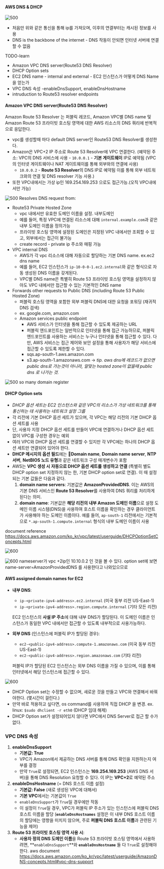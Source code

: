 #### AWS DNS & DHCP
![500](Pasted%20image%2020241110203009.png)
- 처음만 위와 같은 통신을 통해 ip를 가져오며, 이후의 연결부터는 캐시된 정보를 사용
- DNS is the backbone of the internet - DNS 작동이 안되면 인터넷 서버에 연결할 수 없음

TODO-learn
- Amazon VPC DNS server(Route53 DNS Resolver)
- DHCP Option sets
- EC2 DNS name - internal and external - EC2 인스턴스가 어떻게 DNS Name을 얻는가
- VPC DNS 속성 -enableDnsSupport, enableDnsHostname
- intruduction to Route53 resolver endpoints

#### Amazon VPC DNS server(Route53 DNS Resolver)
Amazon Route 53 Resolver 는 
퍼블릭 레코드, Amazon VPC별 DNS name 및 Amazon Route 53 프라이빗 호스팅 영역에 대한 AWS 리소스의 DNS 쿼리에 반복적으로 응답한다.

 - vpc를 생성할때 마다 default DNS server인 Route53 DNS Resolver를 생성한다.
 - Amazon은 VPC+2 IP 주소로 Route 53 Resolver에 VPC 연결한다. 
   (예약된 주소: VPC의 DNS 서비스에 사용
	   - `10.0.0.1` - **기본 게이트웨이** IP로 예약됨 
	     (VPC의 인터넷 게이트웨이나 NAT 게이트웨이를 통해 외부와의 연결에 사용)
	- `10.0.0.2` - **Route 53 Resolver**의 DNS IP로 예약됨
	  이를 통해 외부 네트워크와의 연결 및 DNS resolver 기능 사용.) 
 - 또한 VPC내에서는 가상 ip인 169.254.169.253 으로도 접근가능.(오직 VPC내에서만 가능)


![500](Pasted%20image%2020241110221740.png)
Resolves DNS request from:
- Route53 Private Hosted Zone 
	- vpc 내에서만 유효한 도메인 이름을 설정. 내부도메인
	- 예를 들어, 특정 VPC에 연결된 리소스에 대해 `internal.example.com`과 같은 내부 도메인 이름을 정의가능
	- 프라이빗 호스팅 영역에 설정된 도메인은 지정된 VPC 내에서만 조회할 수 있고, 외부에서는 접근이 불가능
	- create record - private ip 주소와 매핑 가능
- VPC internal DNS 
	- AWS가 각 vpc 리소스에 대해 자동으로 할당하는 기본 DNS name. ex.ec2 dns name
	- 예를 들어, EC2 인스턴스가 `ip-10-0-0-1.ec2.internal`와 같은 형식으로 자동 생성된 DNS 이름을 갖게된다.
	- VPC별 DNS name은 특별히 Route 53 프라이빗 호스팅 영역을 설정하지 않아도 VPC 내에서만 접근할 수 있는 기본적인 DNS name
- Forwards other requests to Public DNS (including Route 53 Public Hosted Zone)
	- 퍼블릭 호스팅 영역을 포함한 외부 퍼블릭 DNS에 대한 요청을 포워딩 (재귀적 DNS 검색)
	- ex. google.com, amazon.com
	- Amazon services public endpoint
		- AWS 서비스가 인터넷을 통해 접근할 수 있도록 제공하는 URL
		- 퍼블릭 엔드포인트는 일반적으로 인터넷을 통해 접근 가능하므로, 퍼블릭 엔드포인트를 사용하는 서비스는 누구나 인터넷을 통해 접근할 수 있다. 
		  다만, AWS 서비스는 접근 제어와 보안 설정을 통해 사용자가 해당 서비스에 접근할 수 있도록 제한할 수 있다.
		- sqs.ap-south-1.aws.amazon.com
		- s3.ap-south-1.amazonaws.com
		-> *tip. aws dns에 레코드가 없으면 public dns로 가는것이 아니라, 알맞는 hosted zone이 없을때 public dns 로 나가는 것.*

![500](Pasted%20image%2020241110222700.png)
so many domain register

#### DHCP Option sets
- *DHCP 옵션 세트는 EC2 인스턴스와 같은 VPC의 리소스가 가상 네트워크를 통해 통신하는 데 사용하는 네트워크 설정 그룹*
- 각 리전에 기본 DHCP 옵션 세트가 있으며, 각 VPC는 해당 리전의 기본 DHCP 옵션 세트를 사용
- 단, 사용자 지정 DHCP 옵션 세트를 만들어 VPC에 연결하거나 DHCP 옵션 세트 없이 VPC를 구성한 경우는 예외
- 여러 VPC와 DHCP 옵션 세트를 연결할 수 있지만 각 VPC에는 하나의 DHCP 옵션 세트만 연결되어 있어야 한다.
- **DHCP 메시지의 옵션 필드**에는 **Domain name**, **Domain name server**, **NTP 서버**, **NetBIOS 노드 유형**과 같은 네트워크 구성 매개변수가 포함
- AWS는 **VPC 생성 시 자동으로 DHCP 옵션 세트를 생성하고 연결** (특별히 별도 DHCP option set 지정하지 않는 한, 기본 DHCP option set로 연결). 이 때 설정되는 기본 값들은 다음과 같다.
    1. **domain name servers**: 기본값은 **AmazonProvidedDNS**. 
       이는 AWS의 기본 DNS 서비스인 **Route 53 Resolver**를 사용하여 DNS 쿼리를 처리하게 된다는 의미.
    2. **domain name**: 기본값은 **해당 리전의 내부 Amazon 도메인 이름**으로 설정 
       도메인 이름 시스템(DNS)을 사용하여 호스트 이름을 확인하는 경우 클라이언트가 사용해야 하는 도메인 이름이다.
       예를 들어, `ap-south-1` 리전에서는 기본적으로 `*.ap-south-1.compute.internal` 형식의 내부 도메인 이름이 사용
       
document reference
https://docs.aws.amazon.com/ko_kr/vpc/latest/userguide/DHCPOptionSetConcepts.html

![600](Pasted%20image%2020241110224734.png)

![600](Pasted%20image%2020241110224842.png)
nameserver가 vpc +2ip인 10.10.0.2 인 것을 볼 수 있다.
option set에 보면 name-server=AmazonProvidedDNS 를 사용한다고 나와있으므로

#### AWS assigned domain names for EC2
- **내부 DNS**:
    
    - `ip-<private-ipv4-address>.ec2.internal` (미국 동부 리전 US-East-1)
    - `ip-<private-ipv4-address>.region.compute.internal` (기타 모든 리전)

    EC2 인스턴스의 **사설 IP 주소**에 대해 내부 DNS가 할당된다. 
    이 도메인 이름은 인스턴스가 동일한 VPC 내에서만 접근할 수 있도록 내부적으로 사용가능하다.
    
- **외부 DNS** (인스턴스에 퍼블릭 IP가 할당된 경우):
    - `ec2-<public-ipv4-address>.compute-1.amazonaws.com` (미국 동부 리전 US-East-1)
    - `ec2-<public-ipv4-address>.region.amazonaws.com` (기타 리전)
    
    퍼블릭 IP가 할당된 EC2 인스턴스는 외부 DNS 이름을 가질 수 있으며,
    이를 통해 인터넷에서 해당 인스턴스에 접근할 수 있다.

![600](Pasted%20image%2020241110230051.png)

- DHCP Option set는 수정할 수 없으며, 새로운 것을 만들고 VPC와 연결해서 바꿔야한다. (몇시간이 걸린다.)
- 만약 바로 적용하고 싶다면, os command를 사용하여 직접 DHCP 을 변경.
  ex. linux: `$sudo dhclient -r eth0` (DHCP 임대 해제)
- DHCP Option set가 설정되어있지 않다면 VPC에서 DNS Server로 접근 할 수가 없다.
### **VPC DNS 속성**

1. **enableDnsSupport**
    - **기본값: True**
    - VPC가 Amazon에서 제공하는 DNS 서버를 통해 DNS 확인을 지원하는지 여부를 결정
    - 만약 `True`로 설정되면, EC2 인스턴스는 **169.254.169.253** (AWS DNS 서버)을 통해 DNS Resolution 요청할 수 있다. 이 IP는 **VPC+2**로 예약된 주소
2. **enableDnsHostname** (= DNS 호스트 이름 설정)
    - **기본값: False** (새로 생성된 VPC에 대해서)
    - **기본 VPC**에서는 기본값이 `True`
    - `enableDnsSupport`가 `True`일 경우에만 작동
    - 이 설정이 `True`일 경우, 
     VPC가 퍼블릭 IP 주소가 있는 인스턴스에 퍼블릭 DNS 호스트 이름을 할당
     (**`enableDnsHostnames`** 설정은 이 내부 DNS 호스트 이름의 할당에는 영향을 미치지 않으며, 주로 **퍼블릭 DNS 호스트 이름**과 관련된 기능을 제어)
1. **Route 53 프라이빗 호스팅 영역 사용 시**:
    - **사용자 정의 DNS 도메인 이름**을 Route 53 프라이빗 호스팅 영역에서 사용하려면, 
      **`enableDnsSupport`**와 **`enableDnsHostname`** 둘 다 `True`로 설정해야한다.
aws document
https://docs.aws.amazon.com/ko_kr/vpc/latest/userguide/AmazonDNS-concepts.html#vpc-dns-support


